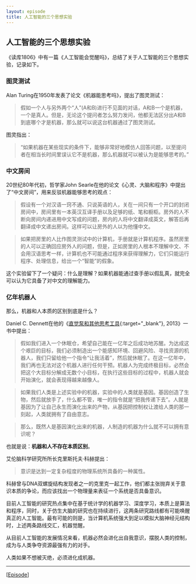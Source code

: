 ```yaml
---
layout: episode
title: 人工智能的三个思想实验
---
```

## 人工智能的三个思想实验

《读库1806》中有一篇《人工智能会觉醒吗》，总结了关于人工智能的三个思想实验，记录如下。

### 图灵测试

Alan Turing在1950年发表了论文《机器能思考吗》，提出了图灵测试：

>假如一个人与另外两个“人”(A和B)进行不见面的对话，A和B一个是机器，一个是真人。但是，无论这个提问者怎么努力发问，他都无法区分出A和B到底哪个才是机器，那么就可以说这台机器通过了图灵测试。

图灵指出：

>“如果机器在某些现实的条件下，能够非常好地模仿人回答问题，以至提问者在相当长时间里误认它不是机器，那么机器就可以被认为是能够思考的。”

### 中文房间

20世纪80年代初，哲学家John Searle在他的论文《心灵、大脑和程序》中提出了“中文房间”，用来反驳机器能够思考的观点：

>假设有一个对汉语一窍不通、只说英语的人，关在一间只有一个开口的封闭房间中，房间里有一本英汉互译手册以及足够的纸、笔和橱柜。房外的人不断向房间内递进用中文写成的问题，房内的人将中文翻译成英文，解答后再翻译成中文递出房间。这样可以让房外的人以为他懂中文。

>如果把房里的人比作图灵测试中的计算机，手册就是计算机程序。虽然房里的人可以正确回应房外人的问题，但是，正如房里的人根本不理解中文、不会用汉语思考一样，计算机也不可能通过程序来获得理解力，它们只能运行程序、处理信息，给出一个“智能”的假象。

这个实验留下了一个疑问：什么是理解？如果机器能通过查手册以假乱真，就完全可以认为它具备了对中文的理解能力。

### 亿年机器人

那么，机器和人本质的区别到底是什么？

Daniel C. Dennett在他的《[直觉泵和其他思考工具][add01]{:target="_blank"}, 2013》一书中提出：

>假如我们进入一个休眠仓，希望自己能在一亿年之后成功地苏醒。为达成这个艰巨的目标，我们必须制造出一个能感知环境、回避风险、寻找资源的机器人，我们只留给他一个指令“让我活着”，然后就休眠了。在这一亿年中，我们再也无法对这个机器人进行任何干预。机器人为完成终极目标，必然会把这个大目标分解成无数个小目标，在执行这些目标的过程中，机器人就会开始演化，就会表现得越来越像人。

>如果我们人类是上述实验中的机器，实验中的人类就是基因。基因创造了生物，然后就放手了，什么都不管，唯一的指令就是“把我传递下去”。人就是基因为了让自己永生而演化出来的产物，从基因把控制权让渡给人类的那一刻起，人类就拥有了自由意志。

>那么，既然人是基因演化出来的机器，人制造的机器为什么就不可以拥有意识呢？

也就是说：**机器和人不存在本质区别**。

艾伦脑科学研究所所长克里斯托夫·科赫提出：

>意识是达到一定复杂程度的物理系统所具备的一种属性。

科赫曾与DNA双螺旋结构发现者之一的克里克一起工作，他们都主张抛弃关于意识本质的争论，而应该找出一个物理量来表征一个系统是否具备意识。

目前人工智能的研究热点集中在基于统计学的机器学习、深度学习，本质上是算法和程序，同时，关于仿生大脑的研究也在持续进行，这两条研究路线都有可能唤醒真正的人工智能。最有可能的则是，当计算机系统强大到足以模拟大脑神经元结构时，上述两条路线交汇，机器觉醒。

从目前人工智能的发展情况来看，机器必然会进化出自我意识，摆脱人类的控制，成为与人类争夺资源最强有力的对手。

人类如果不想被灭绝，必须进化成机器。

***

[[Episode][episode]]

[add01]:https://book.douban.com/subject/30340107/
[episode]:http://about.uuspider.com/2019/06/02/episodeindex.html

